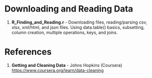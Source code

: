 # Downloading and Reading Data
1.  **R_Finding_and_Reading.r** - Downloading files, reading/parsing csv, xlsx, xml/html, and json files.  Using data.table() basics, subsetting, column creation, multiple operations, keys, and joins.   

# References
1.  **Getting and Cleaning Data** - Johns Hopkins (Coursera)   
    https://www.coursera.org/learn/data-cleaning
